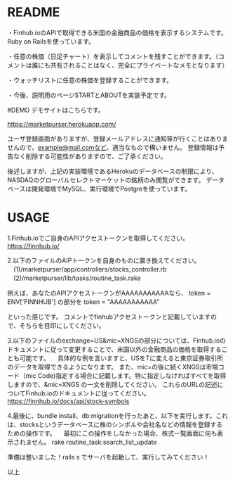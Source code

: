 # README

・Finhub.ioのAPIで取得できる米国の金融商品の価格を表示するシステムです。Ruby on Railsを使っています。

・任意の株価（日足チャート）を表示してコメントを残すことができます。（コメントは誰にも共有されることはなく、完全にプライベートなメモとなります）

・ウォッチリストに任意の株価を登録することができます。

・今後、説明用のページSTARTとABOUTを実装予定です。

#DEMO
デモサイトはこちらです。

https://marketpurser.herokuapp.com/

ユーザ登録画面がありますが、登録メールアドレスに通知等が行くことはありませんので、example@mail.comなど、適当なもので構いません。
登録情報は予告なく削除する可能性がありますので、ご了承ください。

後述しますが、上記の実装環境であるHerokuのデータベースの制限により、NASDAQのグローバルセレクトマーケットの銘柄のみ閲覧ができます。
データベースは開発環境でMySQL、実行環境でPostgreを使っています。

# USAGE
1.Finhub.ioでご自身のAPIアクセストークンを取得してください。
  https://finnhub.io/

2.以下のファイルのAIPトークンを自身のものに置き換えてください。
　(1)/marketpurser/app/controllers/stocks_controller.rb
　(2)/marketpurser/lib/tasks/routine_task.rake

 例えば、あなたのAPIアクセストークンがAAAAAAAAAAAなら、
 token = ENV['FINNHUB'] 
 の部分を
 token = "AAAAAAAAAAA"

 といった感じです。
 コメントでfinhubアクセストークンと記載していますので、そちらを目印にしてください。
 
3.以下のファイルのexchange=US&mic=XNGSの部分については、Finhub.ioのドキュメントに従って変更することで、米国以外の金融商品の価格を取得することも可能です。
　具体的な例を言いますと、USをTに変えると東京証券取引所のデータを取得できるようになります。
  また、mic=の後に続くXNGSは市場コード（mic Code)指定する場合に記載します。特に指定しなければすべてを取得しますので、&mic=XNGS の一文を削除してください。
  これらのURLの記述についてFinhub.ioのドキュメントに従ってください。
  https://finnhub.io/docs/api/stock-symbols
  
4.最後に、bundle install、db:migrationを行ったあと、以下を実行します。これは、stocksというデータベースに株のシンボルや会社名などの情報を登録するための操作です。 
　最初にこの操作をしなかった場合、株式一覧画面に何も表示されません。
 rake routine_task:search_list_update

準備は整いました！rails s でサーバを起動して、実行してみてください！
 
以上
